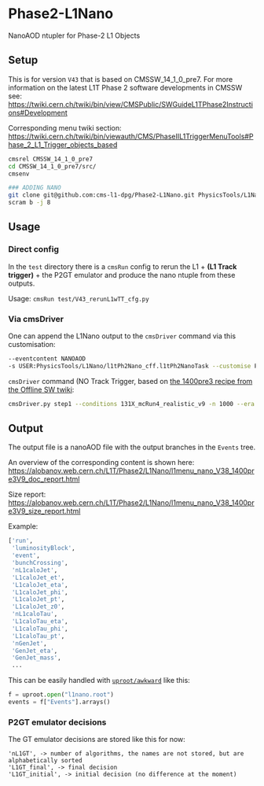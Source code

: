 # Phase2-L1Nano
NanoAOD ntupler for Phase-2 L1 Objects

## Setup

This is for version `V43` that is based on CMSSW_14_1_0_pre7.
For more information on the latest L1T Phase 2 software developments in CMSSW see: https://twiki.cern.ch/twiki/bin/view/CMSPublic/SWGuideL1TPhase2Instructions#Development

Corresponding menu twiki section: https://twiki.cern.ch/twiki/bin/viewauth/CMS/PhaseIIL1TriggerMenuTools#Phase_2_L1_Trigger_objects_based

```bash
cmsrel CMSSW_14_1_0_pre7
cd CMSSW_14_1_0_pre7/src/
cmsenv

### ADDING NANO
git clone git@github.com:cms-l1-dpg/Phase2-L1Nano.git PhysicsTools/L1Nano
scram b -j 8
```

## Usage

### Direct config

In the `test` directory there is a `cmsRun` config to rerun the L1 + **(L1 Track trigger)** + the P2GT emulator and produce the nano ntuple from these outputs.

Usage: `cmsRun test/V43_rerunL1wTT_cfg.py`

### Via cmsDriver

One can append the L1Nano output to the `cmsDriver` command via this customisation: 
```bash
--eventcontent NANOAOD
-s USER:PhysicsTools/L1Nano/l1tPh2Nano_cff.l1tPh2NanoTask --customise PhysicsTools/L1Nano/l1tPh2Nano_cff.addFullPh2L1Nano
```

`cmsDriver` command (NO Track Trigger, based on [the 1400pre3 recipe from the Offline SW twiki](https://twiki.cern.ch/twiki/bin/view/CMSPublic/SWGuideL1TPhase2Instructions#Recipe_for_phase2_l1t_1400pre3_v9):
```bash
cmsDriver.py step1 --conditions 131X_mcRun4_realistic_v9 -n 1000 --era Phase2C17I13M9 --eventcontent NANOAOD -s RAW2DIGI,L1,L1P2GT,USER:PhysicsTools/L1Nano/l1tPh2Nano_cff.l1tPh2NanoTask --customise PhysicsTools/L1Nano/l1tPh2Nano_cff.addFullPh2L1Nano --datatier GEN-SIM-DIGI-RAW-MINIAOD --fileout file:test.root --customise SLHCUpgradeSimulations/Configuration/aging.customise_aging_1000,Configuration/DataProcessing/Utils.addMonitoring,L1Trigger/Configuration/customisePhase2.addHcalTriggerPrimitives --geometry Extended2026D95 --nThreads 8 --filein /store/mc/Phase2Spring23DIGIRECOMiniAOD/TT_TuneCP5_14TeV-powheg-pythia8/GEN-SIM-DIGI-RAW-MINIAOD/PU200_L1TFix_Trk1GeV_131X_mcRun4_realistic_v9-v1/50000/005bc30b-cf79-4b3b-9ec1-a80e13072afd.root --mc --inputCommands="keep *, drop l1tPFJets_*_*_*, drop l1tTrackerMuons_l1tTkMuonsGmt_*_*" --outputCommands="drop l1tPFJets_*_*_*, drop l1tTrackerMuons_l1tTkMuonsGmt_*_*" 
```


## Output

The output file is a nanoAOD file with the output branches in the `Events` tree.

An overview of the corresponding content is shown here: https://alobanov.web.cern.ch/L1T/Phase2/L1Nano/l1menu_nano_V38_1400pre3V9_doc_report.html

Size report: https://alobanov.web.cern.ch/L1T/Phase2/L1Nano/l1menu_nano_V38_1400pre3V9_size_report.html

Example:

```python
['run',
 'luminosityBlock',
 'event',
 'bunchCrossing',
 'nL1caloJet',
 'L1caloJet_et',
 'L1caloJet_eta',
 'L1caloJet_phi',
 'L1caloJet_pt',
 'L1caloJet_z0',
 'nL1caloTau',
 'L1caloTau_eta',
 'L1caloTau_phi',
 'L1caloTau_pt',
 'nGenJet',
 'GenJet_eta',
 'GenJet_mass',
 ...
```

This can be easily handled with [`uproot/awkward`](https://gitlab.cern.ch/cms-podas23/dpg/trigger-exercise/-/blob/solutions/1_Intro_NanoAwk_Analysis_Solution.ipynb) like this:

```python
f = uproot.open("l1nano.root")
events = f["Events"].arrays() 
```

### P2GT emulator decisions
The GT emulator decisions are stored like this for now:
```
'nL1GT', -> number of algorithms, the names are not stored, but are alphabetically sorted
'L1GT_final', -> final decision
'L1GT_initial', -> initial decision (no difference at the moment)
```
